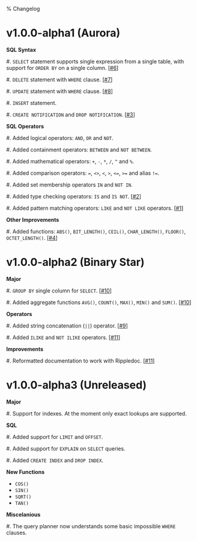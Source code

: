 % Changelog

v1.0.0-alpha1 (Aurora)
======================

**SQL Syntax**

 #. `SELECT` statement supports single expression from a single table, with
    support for `ORDER BY` on a single column.
    [[#6](https://github.com/elliotchance/tesseract/pull/6)]
 
 #. `DELETE` statement with `WHERE` clause.
    [[#7](https://github.com/elliotchance/tesseract/pull/7)]
 
 #. `UPDATE` statement with `WHERE` clause.
    [[#8](https://github.com/elliotchance/tesseract/pull/8)]
 
 #. `INSERT` statement.
 
 #. `CREATE NOTIFICATION` and `DROP NOTIFICATION`.
    [[#3](https://github.com/elliotchance/tesseract/pull/3)]

**SQL Operators**
 
 #. Added logical operators: `AND`, `OR` and `NOT`.
 
 #. Added containment operators: `BETWEEN` and `NOT BETWEEN`.
 
 #. Added mathematical operators: `+`, `-`, `*`, `/`, `^` and `%`.
 
 #. Added comparison operators: `=`, `<>`, `<`, `>`, `<=`, `>=` and alias `!=`.
 
 #. Added set membership operators `IN` and `NOT IN`.
 
 #. Added type checking operators: `IS` and `IS NOT`.
    [[#2](https://github.com/elliotchance/tesseract/pull/2)]
 
 #. Added pattern matching operators: `LIKE` and `NOT LIKE` operators.
    [[#1](https://github.com/elliotchance/tesseract/pull/1)]
    
**Other Improvements**
    
 #. Added functions: `ABS()`, `BIT_LENGTH()`, `CEIL()`, `CHAR_LENGTH()`,
    `FLOOR()`, `OCTET_LENGTH()`.
    [[#4](https://github.com/elliotchance/tesseract/pull/4)]


v1.0.0-alpha2 (Binary Star)
===========================

**Major**

 #. `GROUP BY` single column for `SELECT`.
    [[#10](https://github.com/elliotchance/tesseract/pull/10)]

 #. Added aggregate functions `AVG()`, `COUNT()`, `MAX()`, `MIN()` and `SUM()`.
    [[#10](https://github.com/elliotchance/tesseract/pull/10)]
    
**Operators**

 #. Added string concatenation (`||`) operator.
    [[#9](https://github.com/elliotchance/tesseract/pull/9)]

 #. Added `ILIKE` and `NOT ILIKE` operators.
    [[#11](https://github.com/elliotchance/tesseract/pull/11)]

**Improvements**
    
 #. Reformatted documentation to work with Rippledoc.
    [[#11](https://github.com/elliotchance/tesseract/pull/11)]


v1.0.0-alpha3 (Unreleased)
==========================

**Major**

 #. Support for indexes. At the moment only exact lookups are supported.

**SQL**

 #. Added support for `LIMIT` and `OFFSET`.
 
 #. Added support for `EXPLAIN` on `SELECT` queries.
 
 #. Added `CREATE INDEX` and `DROP INDEX`.

**New Functions**
 
 * `COS()`
 * `SIN()`
 * `SQRT()`
 * `TAN()`

**Miscelanious**

 #. The query planner now understands some basic impossible `WHERE` clauses.
